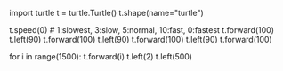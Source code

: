 import turtle
t = turtle.Turtle()
t.shape(name="turtle")

t.speed(0) # 1:slowest, 3:slow, 5:normal, 10:fast, 0:fastest
t.forward(100)
t.left(90)
t.forward(100)
t.left(90)
t.forward(100)
t.left(90)
t.forward(100)

for i in range(1500):
  t.forward(i)
  t.left(2)
  t.left(500)

